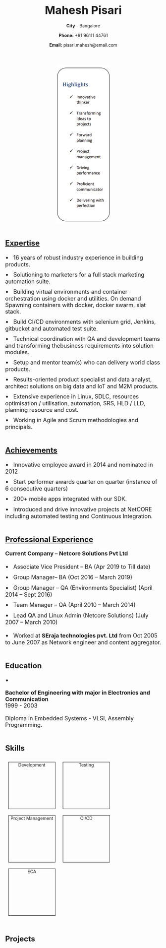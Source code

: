 <html>
   <head>
      <style>
         /* CSS styles for the resume */
         h1 {
         font-size: 36px;
         font-weight: bold;
         text-align: center;
         margin-bottom: 20px;
         }
         .section-header {
         font-size: 24px;
         font-weight: bold;
         margin-top: 50px;
         margin-bottom: 20px;
         }
         .section {
         margin-bottom: 50px;
         }
         .section p {
         font-size: 18px;
         margin-bottom: 20px;
         }
         .section ul {
         list-style-type: none;
         padding: 0;
         }
         .section li {
         font-size: 18px;
         margin-bottom: 10px;
         }
         .section li::before {
         content: "•";
         margin-right: 10px;
         font-size: 20px;
         }
         .box {
         border: 1px solid black;
         width: 150px;
         height: 150px;
         display: inline-block;
         margin: 10px;
         vertical-align: top;
         text-align: center;
         }
         img {
         display: block;
         margin: 0 auto;
         text-align: left;
         }
      </style>
   </head>
   <body>
      <!-- Header with name and contact information -->
      <header>
         <h1>Mahesh Pisari</h1>
         <p><b>City</b> - Bangalore</p>
         <p><b>Phone:</b> +91 96111 44761</p>
         <p><b>Email:</b> pisari.mahesh@email.com</p>
      </header>
      <!-- Image section -->
      <section class="image">
         <img src="https://raw.githubusercontent.com/maheesh061080/maheesh061080.github.io/main/1.jpg" alt="Image description">
      <!-- Summary section -->
      <section class="section">
         <h2 class="section-header"><u>Expertise</u></h2>
         <p>
         <ul>
            <li>
               16 years of robust industry experience in building products.
            </li>
            <li>
               Solutioning to marketers for a full stack marketing automation suite.
            </li>
            <li>
               Building virtual environments and container orchestration using docker and utilities. On demand Spawning containers with docker, docker swarm, slat stack.
            </li>
            <li>
               Build CI/CD environments with selenium grid, Jenkins, gitbucket and automated test suite.
            </li>
            <li>
               Technical coordination with QA and development teams and transforming thebusiness requirements into solution modules.
            </li>
            <li>
               Setup and mentor team(s) who can delivery world class products.
            </li>
            <li>
               Results-oriented product specialist and data analyst, architect solutions on big data and IoT and M2M products.
            </li>
            <li>
               Extensive experience in Linux, SDLC, resources optimisation / utilisation, automation, SRS, HLD / LLD, planning resource and cost.
            </li>
            <li>
               Working in Agile and Scrum methodologies and principals.
            </li>
         </ul>
         </p>
      </section>
      <!-- Summary section -->
      <section class="section">
         <h2 class="section-header"><u>Achievements</u></h2>
         <p>
         <ul>
            <li>
               Innovative employee award in 2014 and nominated in 2012
            </li>
            <li>
               Start performer awards quarter on quarter (instance of 6 consecutive quarters)
            </li>
            <li>
               200+ mobile apps integrated with our SDK.
            </li>
            <li>
               Introduced and drive innovative projects at NetCORE including automated testing and Continuous Integration.
            </li>
         </ul>
         </p>
      </section>
      <!-- Summary section -->
      <section class="section">
         <h2 class="section-header"><u>Professional Experience</u></h2>
         <p>
            <b>Current Company – Netcore Solutions Pvt Ltd</b>
         <ul>
            <li>
               Associate Vice President – BA (Apr 2019 to Till date)
            </li>
            <li>
               Group Manager– BA (Oct 2016 – March 2019)
            </li>
            <li>
               Group Manager – QA (Environments Specialist) (April 2014 – Sept 2016)
            </li>
            <li>
               Team Manager – QA (April 2010 – March 2014)
            </li>
            <li>
               Lead QA and Linux Admin (Netcore Solutions) (July 2007 – March 2010)
            </li>
            </ul>
            </p>
            <p>
            <ul>
            <li>
               Worked at <b>SEraja technologies pvt. Ltd</b> from Oct 2005 to June 2007 as Network engineer and content aggregator.
            </li>
         </ul>
         </p>
      <!-- Education section -->
      <section class="section">
         <h2 class="section-header">Education</h2>
         <ul>
            <li>
               <p>
                  <strong>Bachelor of Engineering with major in Electronics and Communication</strong>
                  <br />
                  1999 - 2003
               </p>
               <p>
                  Diploma in Embedded Systems - VLSI, Assembly Programming.
               </p>
            </li>
         </ul>
      </section>
      <!-- Skills section -->
      <section class="section">
      <h2 class="section-header">Skills</h2>
      <div class="skills-table">
      <div>
         <div class="box">Development</div>
         <div class="box">Testing</div>
         <div class="box">Project Management</div>
         <div class="box">CI/CD</div>
         <div class="box">ECA</div>
      </div>
      <!-- Projects section -->
      <section class="section">
      <h2 class="section-header">Projects</h2>
